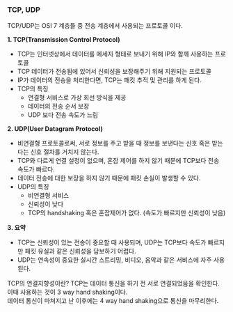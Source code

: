 ### TCP, UDP
TCP/UDP는 OSI 7 계층들 중 전송 계층에서 사용되는 프로토콜 이다.  

**1. TCP(Transmission Control Protocol)**
- TCP는 인터넷상에서 데이터를 메세지 형태로 보내기 위해 IP와 함께 사용하는 프로토콜
- TCP 데이터가 전송됨에 있어서 신뢰성을 보장해주기 위해 지원되는 프로토콜
- IP가 데이터의 전송을 처리한다면, TCP는 패킷 추적 및 관리를 하게 된다.
- TCP의 특징
  - 연결형 서비스로 가상 회선 방식을 제공
  - 데이터의 전송 순서 보장
  - UDP 보다 전송 속도가 느림  
  
**2. UDP(User Datagram Protocol)**
- 비연결형 프로토콜로써, 서로 정보를 주고 받을 때 정보를 보낸다는 신호 혹은 받는다는 신호 절차를 거치지 않는다.
- TCP와 다르게 연결 설정이 없으며, 혼잡 제어를 하지 않기 때문에 TCP보다 전송 속도가 빠르다.
- 데이터 전송에 대한 보장을 하지 않기 때문에 패킷 손실이 발생할 수 있다.
- UDP의 특징
  - 비연결형 서비스
  - 신뢰성이 낮다
  - TCP의 handshaking 혹은 혼잡제어가 없다. (속도가 빠르지만 신뢰성이 낮음)

**3. 요약**
- TCP는 신뢰성이 있는 전송이 중요할 때 사용되며, UDP는 TCP보다 속도가 빠르지만 패킷 유실과 같은 신뢰성을 담보하기 어렵다.
- UDP는 연속성이 중요한 실시간 스트리밍, 비디오, 음악과 같은 서비스에 자주 사용된다.

TCP의 연결지향성이란?
TCP는 데이터 통신을 하기 전 서로 연결되었음을 확인한다.  
이때 사용하는 것이 3 way hand shaking이다.  
데이터 통신이 마쳐지고 난 이후에는 4 way hand shaking으로 통신을 마무리한다.